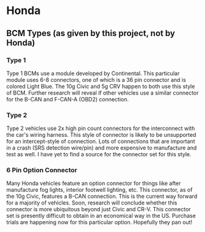 # Honda
## BCM Types (as given by this project, not by Honda)
### Type 1
Type 1 BCMs use a module developed by Continental. This particular module uses 6-8 connectors, one of which is a 36 pin connector and is colored Light Blue. The 10g Civic and 5g CRV happen to both use this style of BCM. Further research will reveal if other vehicles use a similar connector for the B-CAN and F-CAN-A (OBD2) connection.

### Type 2
Type 2 vehicles use 2x high pin count connectors for the interconnect with the car's wiring harness. This style of connector is likely to be unsupported for an intercept-style of connection. Lots of connections that are important in a crash (SRS detection wire/pin) and more expensive to manufacture and test as well. I have yet to find a source for the connector set for this style.

### 6 Pin Option Connector
Many Honda vehicles feature an option connector for things like after manufacture fog lights, interior footwell lighting, etc. This connector, as of the 10g Civic, features a B-CAN connection. This is the current way forward for a majority of vehicles. Soon, research will conclude whether this connector is more ubiquitous beyond just Civic and CR-V. This connector set is presently difficult to obtain in an economical way in the US. Purchase trials are happening now for this particular option. Hopefully they pan out!
<!--stackedit_data:
eyJoaXN0b3J5IjpbMjI5MDk2MjA2LC0xNzg1MDI2NTQyXX0=
-->